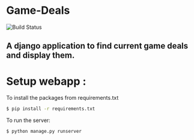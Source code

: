 # Game-Deals
![Build Status](https://travis-ci.org/joemccann/dillinger.svg?branch=master)
<br>
## A django application to find current game deals and display them.



# Setup webapp :

To install the packages from requirements.txt
```sh 
$ pip install -r requirements.txt
```
To run the server:
```sh 
$ python manage.py runserver 
``` 
